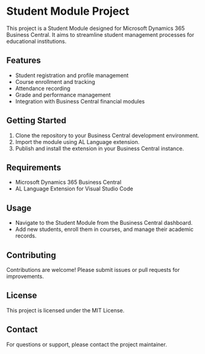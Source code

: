 # Student Module Project

This project is a Student Module designed for Microsoft Dynamics 365 Business Central. It aims to streamline student management processes for educational institutions.

## Features

- Student registration and profile management
- Course enrollment and tracking
- Attendance recording
- Grade and performance management
- Integration with Business Central financial modules

## Getting Started

1. Clone the repository to your Business Central development environment.
2. Import the module using AL Language extension.
3. Publish and install the extension in your Business Central instance.

## Requirements

- Microsoft Dynamics 365 Business Central
- AL Language Extension for Visual Studio Code

## Usage

- Navigate to the Student Module from the Business Central dashboard.
- Add new students, enroll them in courses, and manage their academic records.

## Contributing

Contributions are welcome! Please submit issues or pull requests for improvements.

## License

This project is licensed under the MIT License.

## Contact

For questions or support, please contact the project maintainer.
